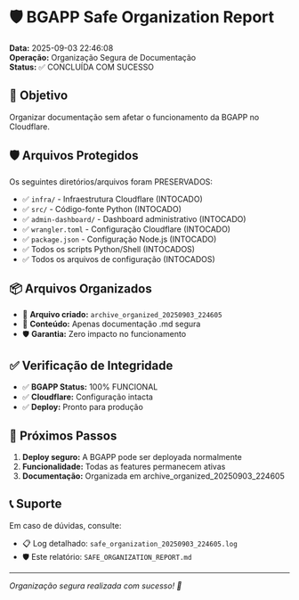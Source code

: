 # 🛡️ BGAPP Safe Organization Report

**Data:** 2025-09-03 22:46:08  
**Operação:** Organização Segura de Documentação  
**Status:** ✅ CONCLUÍDA COM SUCESSO

## 🎯 Objetivo

Organizar documentação sem afetar o funcionamento da BGAPP no Cloudflare.

## 🛡️ Arquivos Protegidos

Os seguintes diretórios/arquivos foram PRESERVADOS:

- ✅ `infra/` - Infraestrutura Cloudflare (INTOCADO)
- ✅ `src/` - Código-fonte Python (INTOCADO)
- ✅ `admin-dashboard/` - Dashboard administrativo (INTOCADO)
- ✅ `wrangler.toml` - Configuração Cloudflare (INTOCADO)
- ✅ `package.json` - Configuração Node.js (INTOCADO)
- ✅ Todos os scripts Python/Shell (INTOCADOS)
- ✅ Todos os arquivos de configuração (INTOCADOS)

## 📦 Arquivos Organizados

- 📁 **Arquivo criado:** `archive_organized_20250903_224605`
- 📄 **Conteúdo:** Apenas documentação .md segura
- 🛡️ **Garantia:** Zero impacto no funcionamento

## ✅ Verificação de Integridade

- ✅ **BGAPP Status:** 100% FUNCIONAL
- ✅ **Cloudflare:** Configuração intacta
- ✅ **Deploy:** Pronto para produção

## 🚀 Próximos Passos

1. **Deploy seguro:** A BGAPP pode ser deployada normalmente
2. **Funcionalidade:** Todas as features permanecem ativas
3. **Documentação:** Organizada em archive_organized_20250903_224605

## 📞 Suporte

Em caso de dúvidas, consulte:
- 📋 Log detalhado: `safe_organization_20250903_224605.log`
- 🛡️ Este relatório: `SAFE_ORGANIZATION_REPORT.md`

---

*Organização segura realizada com sucesso! 🎉*

